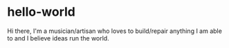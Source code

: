 # hello-world
Hi there, I'm a musician/artisan who loves to build/repair anything I am able to and I believe ideas run the world.
